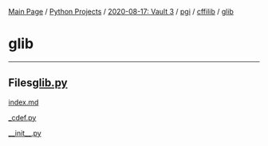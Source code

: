 [Main Page](/) / [Python Projects](/python) / [2020-08-17: Vault 3](2020-08-17_Vault_3) / [pgi](pgi) / [cffilib](cffilib) / [glib](glib)

# glib

-----

## Files[glib.py](glib.py)

[index.md](index.md)

[_cdef.py](_cdef.py)

[\_\_init\_\_.py](\_\_init\_\_.py)